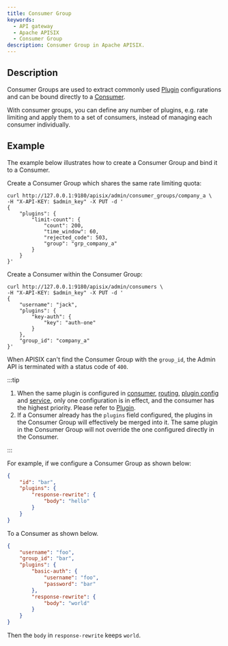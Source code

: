 ```yaml
---
title: Consumer Group
keywords:
  - API gateway
  - Apache APISIX
  - Consumer Group
description: Consumer Group in Apache APISIX.
---
```


<!--
#
# Licensed to the Apache Software Foundation (ASF) under one or more
# contributor license agreements.  See the NOTICE file distributed with
# this work for additional information regarding copyright ownership.
# The ASF licenses this file to You under the Apache License, Version 2.0
# (the "License"); you may not use this file except in compliance with
# the License.  You may obtain a copy of the License at
#
#     http://www.apache.org/licenses/LICENSE-2.0
#
# Unless required by applicable law or agreed to in writing, software
# distributed under the License is distributed on an "AS IS" BASIS,
# WITHOUT WARRANTIES OR CONDITIONS OF ANY KIND, either express or implied.
# See the License for the specific language governing permissions and
# limitations under the License.
#
-->

## Description

Consumer Groups are used to extract commonly used [Plugin](./plugin.md) configurations and can be bound directly to a [Consumer](./consumer.md).

With consumer groups, you can define any number of plugins, e.g. rate limiting and apply them to a set of consumers,
instead of managing each consumer individually.

## Example

The example below illustrates how to create a Consumer Group and bind it to a Consumer.

Create a Consumer Group which shares the same rate limiting quota:

```shell
curl http://127.0.0.1:9180/apisix/admin/consumer_groups/company_a \
-H "X-API-KEY: $admin_key" -X PUT -d '
{
    "plugins": {
        "limit-count": {
            "count": 200,
            "time_window": 60,
            "rejected_code": 503,
            "group": "grp_company_a"
        }
    }
}'
```

Create a Consumer within the Consumer Group:

```shell
curl http://127.0.0.1:9180/apisix/admin/consumers \
-H "X-API-KEY: $admin_key" -X PUT -d '
{
    "username": "jack",
    "plugins": {
        "key-auth": {
            "key": "auth-one"
        }
    },
    "group_id": "company_a"
}'
```

When APISIX can't find the Consumer Group with the `group_id`, the Admin API is terminated with a status code of `400`.

:::tip

1. When the same plugin is configured in [consumer](./consumer.md), [routing](./route.md), [plugin config](./plugin-config.md) and [service](./service.md), only one configuration is in effect, and the consumer has the highest priority. Please refer to [Plugin](./plugin.md).
2. If a Consumer already has the `plugins` field configured, the plugins in the Consumer Group will effectively be merged into it. The same plugin in the Consumer Group will not override the one configured directly in the Consumer.

:::

For example, if we configure a Consumer Group as shown below:

```json
{
    "id": "bar",
    "plugins": {
        "response-rewrite": {
            "body": "hello"
        }
    }
}
```

To a Consumer as shown below.

```json
{
    "username": "foo",
    "group_id": "bar",
    "plugins": {
        "basic-auth": {
            "username": "foo",
            "password": "bar"
        },
        "response-rewrite": {
            "body": "world"
        }
    }
}
```

Then the `body` in `response-rewrite` keeps `world`.
